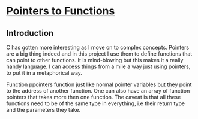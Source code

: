 # <ins>Pointers to Functions</ins>

## Introduction
C has gotten more interesting as I move on to complex concepts. Pointers are a big thing indeed and in this project I use them to define functions that can point to other functions. It is mind-blowing but this makes it a really handy language. I can access things from a mile a way just using pointers, to put it in a metaphorical way.

Function ppointers function just like normal pointer variables but they point to the address of another function. One can also have an array of function pointers that takes more then one function. The caveat is that all these functions need to be of the same type in everything, i.e their return type and the parameters they take.
